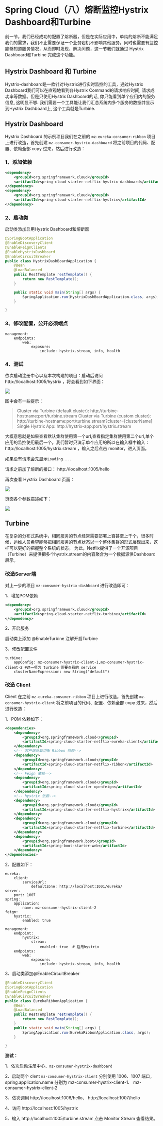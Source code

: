 # Spring Cloud（八）熔断监控Hystrix Dashboard和Turbine

前一节，我们已经成功的配置了熔断器，但是在实际应用中，单纯的熔断不能满足我们的需求，我们不止需要保证一个业务宕机不影响其他服务，同时也需要有监控能够知道服务情况，从而即时发现、解决问题，这一节我们就通过 Hystrix Dashboard和Turbine 完成这个功能。

## Hystrix Dashboard 和 Turbine

Hystrix-dashboard是一款针对Hystrix进行实时监控的工具，通过Hystrix Dashboard我们可以在直观地看到各Hystrix Command的请求响应时间, 请求成功率等数据。但是只使用Hystrix Dashboard的话, 你只能看到单个应用内的服务信息, 这明显不够. 我们需要一个工具能让我们汇总系统内多个服务的数据并显示到Hystrix Dashboard上, 这个工具就是Turbine. 

## Hystrix Dashboard

Hystrix Dashboard 的示例项目我们在之前的 `mz-eureka-consumer-ribbon` 项目上进行改造，首先创建 `mz-consumer-hystrix-dashboard` 将之前项目的代码、配置、依赖全部 copy 过来，然后进行改造：

### 1、添加依赖

```xml
<dependency>
    <groupId>org.springframework.cloud</groupId>
    <artifactId>spring-cloud-starter-netflix-hystrix-dashboard</artifactId>
</dependency>
<dependency>
    <groupId>org.springframework.cloud</groupId>
    <artifactId>spring-cloud-starter-netflix-hystrix</artifactId>
</dependency>
```

### 2、启动类

启动类添加启用Hystrix Dashboard和熔断器

```java
@SpringBootApplication
@EnableDiscoveryClient
@EnableFeignClients
@EnableHystrixDashboard
@EnableCircuitBreaker
public class HystrixDashBoardApplication {
    @Bean
    @LoadBalanced
    public RestTemplate restTemplate() {
        return new RestTemplate();
    }

    public static void main(String[] args) {
        SpringApplication.run(HystrixDashBoardApplication.class, args);
    }

}
```

### 3、修改配置，公开必须端点

```properties
management:
    endpoints:
        web:
            exposure:
                include: hystrix.stream, info, health
```

### 4、测试

依次启动注册中心以及本次构建的项目：启动后访问 http://localhost:1005/hystrix ，将会看到如下界面：

![](./image/hystrix-dashboard-1.png)

图中会有一些提示：

> Cluster via Turbine (default cluster): http://turbine-hostname:port/turbine.stream 
> Cluster via Turbine (custom cluster): http://turbine-hostname:port/turbine.stream?cluster=[clusterName]
> Single Hystrix App: http://hystrix-app:port/hystrix.stream

大概意思就是如果查看默认集群使用第一个url,查看指定集群使用第二个url,单个应用的监控使用最后一个，我们暂时只演示单个应用的所以在输入框中输入： http://localhost:1005/hystrix.stream ，输入之后点击 monitor，进入页面。

如果没有请求会先显示`Loading ...`

请求之前加了熔断的接口： http://localhost:1005/hello

再次查看 Hystrix Dashboard 页面：

![](./image/hystrix-dashboard-2.png)

页面各个参数描述如下：

![](./image/spring-cloud-starter-dalston-5-1-4.png)

## Turbine

在复杂的分布式系统中，相同服务的节点经常需要部署上百甚至上千个，很多时候，运维人员希望能够把相同服务的节点状态以一个整体集群的形式展现出来，这样可以更好的把握整个系统的状态。 为此，Netflix提供了一个开源项目（Turbine）来提供把多个hystrix.stream的内容聚合为一个数据源供Dashboard展示。

### 改造Server端

对上一步的项目   `mz-consumer-hystrix-dashboard`  进行改造即可：

1、增加POM依赖

```xml
<dependency>
    <groupId>org.springframework.cloud</groupId>
    <artifactId>spring-cloud-starter-netflix-turbine</artifactId>
</dependency>
```

2、开启服务

启动类上添加 @EnableTurbine 注解开启Turbine

3、修改配置文件

```properties
turbine:
    appConfig: mz-consumer-hystrix-client-1,mz-consumer-hystrix-client-2 #这一项为 turbine 需要查看的 service
    clusterNameExpression: new String("default")
```



### 改造 Client 

Client 在之前 `mz-eureka-consumer-ribbon` 项目上进行改造，首先创建 `mz-consumer-hystrix-client` 将之前项目的代码、配置、依赖全部 copy 过来，然后进行改造：

1、POM 依赖如下：

```xml
<dependencies>
    <dependency>
        <groupId>org.springframework.cloud</groupId>
        <artifactId>spring-cloud-starter-netflix-eureka-client</artifactId>
    </dependency>
    <!-- 客户端负载均衡 Ribbon 依赖-->
    <dependency>
        <groupId>org.springframework.cloud</groupId>
        <artifactId>spring-cloud-starter-netflix-ribbon</artifactId>
    </dependency>
    <!-- Feign 依赖-->
    <dependency>
        <groupId>org.springframework.cloud</groupId>
        <artifactId>spring-cloud-starter-openfeign</artifactId>
    </dependency>
    <!-- hystrix 依赖-->
    <dependency>
        <groupId>org.springframework.cloud</groupId>
        <artifactId>spring-cloud-starter-netflix-hystrix</artifactId>
    </dependency>
    <dependency>
        <groupId>org.springframework.cloud</groupId>
        <artifactId>spring-cloud-starter-netflix-turbine</artifactId>
    </dependency>
    <dependency>
        <groupId>org.springframework.boot</groupId>
        <artifactId>spring-boot-starter-web</artifactId>
    </dependency>
</dependencies>
```

2、配置如下：

```properties
eureka:
    client:
        serviceUrl:
            defaultZone: http://localhost:1001/eureka/
server:
    port: 1007
spring:
    application:
        name: mz-consumer-hystrix-client-2
feign:
    hystrix:
        enabled: true

management:
    endpoint:
        hystrix:
            stream:
                enabled: true  # 启用hystrix
    endpoints:
        web:
            exposure:
                include: hystrix.stream, info, health
```

3、启动类添加@EnableCircuitBreaker

```java
@EnableDiscoveryClient
@SpringBootApplication
@EnableFeignClients
@EnableCircuitBreaker
public class EurekaRibbonApplication {
    @Bean
    @LoadBalanced
    public RestTemplate restTemplate() {
        return new RestTemplate();
    }
    public static void main(String[] args) {
        SpringApplication.run(EurekaRibbonApplication.class, args);
    }

}
```

**测试：**

1、依次启动注册中心、`mz-consumer-hystrix-dashboard`  

2、启动两个 clent `mz-consumer-hystrix-client`  分别使用 1006、1007 端口，spring.application.name 分别为 mz-consumer-hystrix-client-1、 mz-consumer-hystrix-client-2

3、依次调用 http://localhost:1006/hello、 http://localhost:1007/hello

4、访问 http://localhost:1005/hystrix 

5、输入 http://localhost:1005/turbine.stream 点击 Monitor Stream 查看结果。



### 



